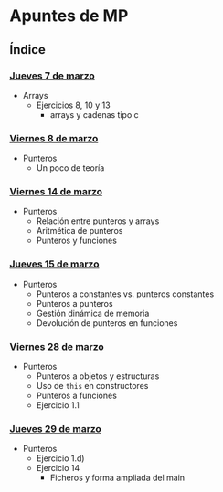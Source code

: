 # Apuntes de MP

## Índice

### [Jueves 7 de marzo](./07-03-19.md)
* Arrays
    * Ejercicios 8, 10 y 13
        * arrays y cadenas tipo c

### [Viernes 8 de marzo](./08-03-19.md)
* Punteros
    * Un poco de teoría

### [Viernes 14 de marzo](./14-03-19.md)
* Punteros
    * Relación entre punteros y arrays
    * Aritmética de punteros
    * Punteros y funciones

### [Jueves 15 de marzo](./15-03-19.md)
* Punteros
    * Punteros a constantes vs. punteros constantes
    * Punteros a punteros
    * Gestión dinámica de memoria
    * Devolución de punteros en funciones

### [Viernes 28 de marzo](./28-03-19.md)
* Punteros
    * Punteros a objetos y estructuras
    * Uso de `this` en constructores
    * Punteros a funciones
    * Ejercicio 1.1


### [Jueves 29 de marzo](./29-03-19.md)
* Punteros
    * Ejercicio 1.d)
    * Ejercicio 14
        * Ficheros y forma ampliada del main

